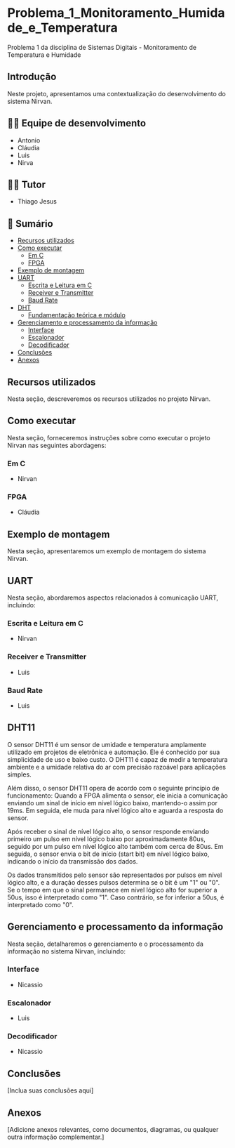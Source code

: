 # Problema_1_Monitoramento_Humidade_e_Temperatura
Problema 1 da disciplina de Sistemas Digitais - Monitoramento de Temperatura e Humidade 

## Introdução
Neste projeto, apresentamos uma contextualização do desenvolvimento do sistema Nirvan.

## :student: Equipe de desenvolvimento
- Antonio
- Cláudia
- Luis
- Nirva

## :man_teacher: Tutor
- Thiago Jesus

## :page_facing_up: Sumário
- [Recursos utilizados](#recursos-utilizados)
- [Como executar](#como-executar)
  - [Em C](#em-c)
  - [FPGA](#fpga)
- [Exemplo de montagem](#exemplo-de-montagem)
- [UART](#uart)
  - [Escrita e Leitura em C](#escrita-e-leitura-em-c)
  - [Receiver e Transmitter](#receiver-e-transmitter)
  - [Baud Rate](#baud-rate)
- [DHT](#dht)
  - [Fundamentação teórica e módulo](#fundamentação-teórica-e-módulo)
- [Gerenciamento e processamento da informação](#gerenciamento-e-processamento-da-informação)
  - [Interface](#interface)
  - [Escalonador](#escalonador)
  - [Decodificador](#decodificador)
- [Conclusões](#conclusões)
- [Anexos](#anexos)


## Recursos utilizados 
Nesta seção, descreveremos os recursos utilizados no projeto Nirvan.

## Como executar
Nesta seção, forneceremos instruções sobre como executar o projeto Nirvan nas seguintes abordagens:

### Em C
- Nirvan

### FPGA
- Cláudia

## Exemplo de montagem
Nesta seção, apresentaremos um exemplo de montagem do sistema Nirvan.

## UART
Nesta seção, abordaremos aspectos relacionados à comunicação UART, incluindo:

### Escrita e Leitura em C
- Nirvan

### Receiver e Transmitter
- Luis

### Baud Rate
- Luis

## DHT11
O sensor DHT11 é um sensor de umidade e temperatura amplamente utilizado em projetos de eletrônica e automação. Ele é conhecido por sua simplicidade de uso e baixo custo. O DHT11 é capaz de medir a temperatura ambiente e a umidade relativa do ar com precisão razoável para aplicações simples.

Além disso, o sensor DHT11 opera de acordo com o seguinte princípio de funcionamento: Quando a FPGA alimenta o sensor, ele inicia a comunicação enviando um sinal de início em nível lógico baixo, mantendo-o assim por 19ms. Em seguida, ele muda para nível lógico alto e aguarda a resposta do sensor.

Após receber o sinal de nível lógico alto, o sensor responde enviando primeiro um pulso em nível lógico baixo por aproximadamente 80us, seguido por um pulso em nível lógico alto também com cerca de 80us. Em seguida, o sensor envia o bit de início (start bit) em nível lógico baixo, indicando o início da transmissão dos dados.

Os dados transmitidos pelo sensor são representados por pulsos em nível lógico alto, e a duração desses pulsos determina se o bit é um "1" ou "0". Se o tempo em que o sinal permanece em nível lógico alto for superior a 50us, isso é interpretado como "1". Caso contrário, se for inferior a 50us, é interpretado como "0".

## Gerenciamento e processamento da informação
Nesta seção, detalharemos o gerenciamento e o processamento da informação no sistema Nirvan, incluindo:

### Interface
- Nicassio

### Escalonador
- Luis

### Decodificador
- Nicassio

## Conclusões
[Inclua suas conclusões aqui]

## Anexos
[Adicione anexos relevantes, como documentos, diagramas, ou qualquer outra informação complementar.]
